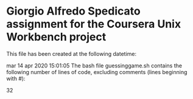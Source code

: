 # Giorgio Alfredo Spedicato assignment for the Coursera Unix Workbench project
This file has been created at the following datetime:

mar 14 apr 2020 15:01:05
The bash file guessinggame.sh contains the following number of lines of code, excluding comments (lines beginning with #):

32
